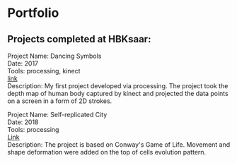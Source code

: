 # Portfolio

## Projects completed at HBKsaar:

Project Name: Dancing Symbols\
Date: 2017\
Tools: processing, kinect\
[link](https://drive.google.com/drive/folders/16WN8cKwzarvPc1dPKG1tMs9iqw_yYcwb?usp=sharing) \
Description: My first project developed via processing. The project took the
depth map of human body captured by kinect and projected the data points on a
screen in a form of 2D strokes.

Project Name: Self-replicated City\
Date: 2018\
Tools: processing\
[Link](https://drive.google.com/drive/folders/1UqjcbIEEzXeRk3arXhVuc-Vo2iQTGpol?usp=sharing) \
Description: The project is based on Conway's Game of Life. Movement and shape
deformation were added on the top of cells evolution pattern.
